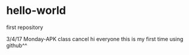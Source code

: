 # hello-world
first repository

3/4/17 Monday-APK class cancel 
hi everyone
this is my first time using github^^

